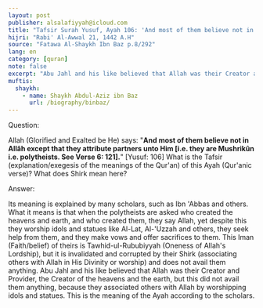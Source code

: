 ```yaml
---
layout: post
publisher: alsalafiyyah@icloud.com
title: "Tafsir Surah Yusuf, Ayah 106: 'And most of them believe not in Allah...'"
hijri: "Rabi' Al-Awwal 21, 1442 A.H"
source: "Fatawa Al-Shaykh Ibn Baz p.8/292"
lang: en
category: [quran]
note: false
excerpt: "Abu Jahl and his like believed that Allah was their Creator and Provider, the Creator of the heavens and the earth, but this did not avail them anything, because they associated others with Allah by worshipping idols and statues."
muftis:
  shaykh: 
    - name: Shaykh Abdul-Aziz ibn Baz
      url: /biography/binbaz/
---
```


Question: 

Allah (Glorified and Exalted be He) says: "**And most of them believe not in Allâh except that they attribute partners unto Him [i.e. they are Mushrikûn i.e. polytheists. See Verse 6: 121].**" [Yusuf: 106] What is the Tafsir (explanation/exegesis of the meanings of the Qur'an) of this Ayah (Qur'anic verse)? What does Shirk mean here?

Answer: 

Its meaning is explained by many scholars, such as Ibn 'Abbas and others. What it means is that when the polytheists are asked who created the heavens and earth, and who created them, they say Allah, yet despite this they worship idols and statues like Al-Lat, Al-'Uzzah and others, they seek help from them, and they make vows and offer sacrifices to them. This Iman (Faith/belief) of theirs is Tawhid-ul-Rububiyyah (Oneness of Allah's Lordship), but it is invalidated and corrupted by their Shirk (associating others with Allah in His Divinity or worship) and does not avail them anything. Abu Jahl and his like believed that Allah was their Creator and Provider, the Creator of the heavens and the earth, but this did not avail them anything, because they associated others with Allah by worshipping idols and statues. This is the meaning of the Ayah according to the scholars.
